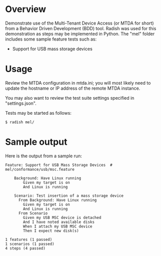 
# Overview

Demonstrate use of the Multi-Tenant Device Access (or MTDA for short) from a Behavior
Driven Development (BDD) tool. Radish was used for this demonstration as steps may
be implemented in Python. The "mel" folder includes some sample feature tests such
as:

   * Support for USB mass storage devices

# Usage

Review the MTDA configuration in mtda.ini; you will most likely need to update the
hostname or IP address of the remote MTDA instance.

You may also want to review the test suite settings specified in "settings.json".

Tests may be started as follows:

```
$ radish mel/
```

# Sample output

Here is the output from a sample run:

```
Feature: Support for USB Mass Storage Devices  # mel/conformance/usb/msc.feature

    Background: Have Linux running
        Given my target is on
        And Linux is running

    Scenario: Test insertion of a mass storage device
      From Background: Have Linux running
        Given my target is on
        And Linux is running
      From Scenario
        Given my USB MSC device is detached
        And I have noted available disks
        When I attach my USB MSC device
        Then I expect new disk(s)

1 features (1 passed)
1 scenarios (1 passed)
4 steps (4 passed)
```

